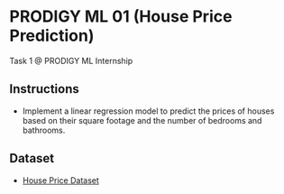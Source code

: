 # PRODIGY ML 01 (House Price Prediction)
Task 1 @ PRODIGY ML Internship
  
## Instructions 
- Implement a linear regression model to predict the prices of houses based on their square footage and the number of bedrooms and bathrooms.
  
## Dataset
- [House Price Dataset](https://www.kaggle.com/c/house-prices-advanced-regression-techniques/data)
  
